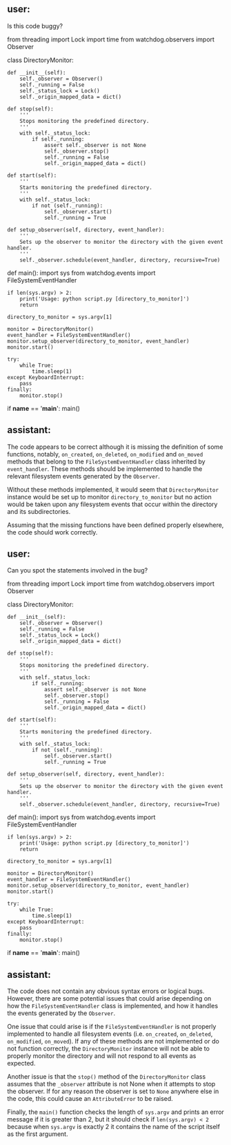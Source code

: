 ## user:
Is this code buggy?











from threading import Lock
import time
from watchdog.observers import Observer

class DirectoryMonitor:
    
    def __init__(self):
        self._observer = Observer()
        self._running = False
        self._status_lock = Lock()
        self._origin_mapped_data = dict()
    
    def stop(self):
        '''
        Stops monitoring the predefined directory.
        '''
        with self._status_lock:
            if self._running:
                assert self._observer is not None
                self._observer.stop()
                self._running = False
                self._origin_mapped_data = dict()
    
    def start(self):
        '''
        Starts monitoring the predefined directory.
        '''
        with self._status_lock:
            if not (self._running):
                self._observer.start()
                self._running = True
    
    def setup_observer(self, directory, event_handler):
        '''
        Sets up the observer to monitor the directory with the given event handler.
        '''
        self._observer.schedule(event_handler, directory, recursive=True)

def main():
    import sys
    from watchdog.events import FileSystemEventHandler
    
    if len(sys.argv) > 2:
        print('Usage: python script.py [directory_to_monitor]')
        return
    
    directory_to_monitor = sys.argv[1]
    
    monitor = DirectoryMonitor()
    event_handler = FileSystemEventHandler()
    monitor.setup_observer(directory_to_monitor, event_handler)
    monitor.start()
    
    try:
        while True:
            time.sleep(1)
    except KeyboardInterrupt:
        pass
    finally:
        monitor.stop()

if __name__ == '__main__':
    main()

## assistant:
The code appears to be correct although it is missing the definition of some functions, notably, `on_created`, `on_deleted`, `on_modified` and `on_moved` methods that belong to the `FileSystemEventHandler` class inherited by `event_handler`. These methods should be implemented to handle the relevant filesystem events generated by the `Observer`.

Without these methods implemented, it would seem that `DirectoryMonitor` instance would be set up to monitor `directory_to_monitor` but no action would be taken upon any filesystem events that occur within the directory and its subdirectories.

Assuming that the missing functions have been defined properly elsewhere, the code should work correctly.

## user:
Can you spot the statements involved in the bug?











from threading import Lock
import time
from watchdog.observers import Observer

class DirectoryMonitor:
    
    def __init__(self):
        self._observer = Observer()
        self._running = False
        self._status_lock = Lock()
        self._origin_mapped_data = dict()
    
    def stop(self):
        '''
        Stops monitoring the predefined directory.
        '''
        with self._status_lock:
            if self._running:
                assert self._observer is not None
                self._observer.stop()
                self._running = False
                self._origin_mapped_data = dict()
    
    def start(self):
        '''
        Starts monitoring the predefined directory.
        '''
        with self._status_lock:
            if not (self._running):
                self._observer.start()
                self._running = True
    
    def setup_observer(self, directory, event_handler):
        '''
        Sets up the observer to monitor the directory with the given event handler.
        '''
        self._observer.schedule(event_handler, directory, recursive=True)

def main():
    import sys
    from watchdog.events import FileSystemEventHandler
    
    if len(sys.argv) > 2:
        print('Usage: python script.py [directory_to_monitor]')
        return
    
    directory_to_monitor = sys.argv[1]
    
    monitor = DirectoryMonitor()
    event_handler = FileSystemEventHandler()
    monitor.setup_observer(directory_to_monitor, event_handler)
    monitor.start()
    
    try:
        while True:
            time.sleep(1)
    except KeyboardInterrupt:
        pass
    finally:
        monitor.stop()

if __name__ == '__main__':
    main()

## assistant:
The code does not contain any obvious syntax errors or logical bugs. However, there are some potential issues that could arise depending on how the `FileSystemEventHandler` class is implemented, and how it handles the events generated by the `Observer`.

One issue that could arise is if the `FileSystemEventHandler` is not properly implemented to handle all filesystem events (i.e. `on_created`, `on_deleted`, `on_modified`, `on_moved`). If any of these methods are not implemented or do not function correctly, the `DirectoryMonitor` instance will not be able to properly monitor the directory and will not respond to all events as expected.

Another issue is that the `stop()` method of the `DirectoryMonitor` class assumes that the `_observer` attribute is not None when it attempts to stop the observer. If for any reason the observer is set to `None` anywhere else in the code, this could cause an `AttributeError` to be raised.

Finally, the `main()` function checks the length of `sys.argv` and prints an error message if it is greater than 2, but it should check if `len(sys.argv) < 2` because when `sys.argv` is exactly 2 it contains the name of the script itself as the first argument.

